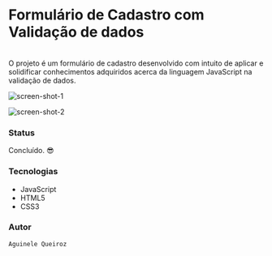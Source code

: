 # Formulário de Cadastro com Validação de dados
<br/> 
O projeto é um formulário de cadastro desenvolvido com intuito de aplicar e solidificar conhecimentos adquiridos acerca da linguagem JavaScript na validação de dados.
<br/> 

![screen-shot-1](https://user-images.githubusercontent.com/66737248/196749321-e2b878f2-a2cd-4f8e-91a9-c505b08a1281.png)

![screen-shot-2](https://user-images.githubusercontent.com/66737248/196749351-3e39563f-4717-4c89-bdbd-09e20366faad.png)

### Status

Concluído. :sunglasses:
### Tecnologias

* JavaScript
* HTML5
* CSS3

### Autor
```
Aguinele Queiroz
```
